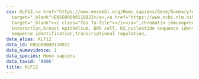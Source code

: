 ```yaml
---
csv: KLF12,<a href="https://www.ensembl.org/Homo_sapiens/Gene/Summary?db=core;g=ENSG00000118922"
  target="_blank">ENSG00000118922</a>,<a href="https://www.ncbi.nlm.nih.gov/pubmed/22863008"
  target="_blank"><i class="fas fa-file"></i></a>",chromatin immunoprecipitation assay,direct
  interaction,breast epithelium, BPE cell, R2,nucleotide sequence identification,nucleotide
  sequence identification,transcriptional regulation,
data_alias: KLF12
data_id: ENSG00000118922
data_numevidence: 1
data_species: Homo sapiens
data_taxid: '9606'
title: KLF12
---
```


